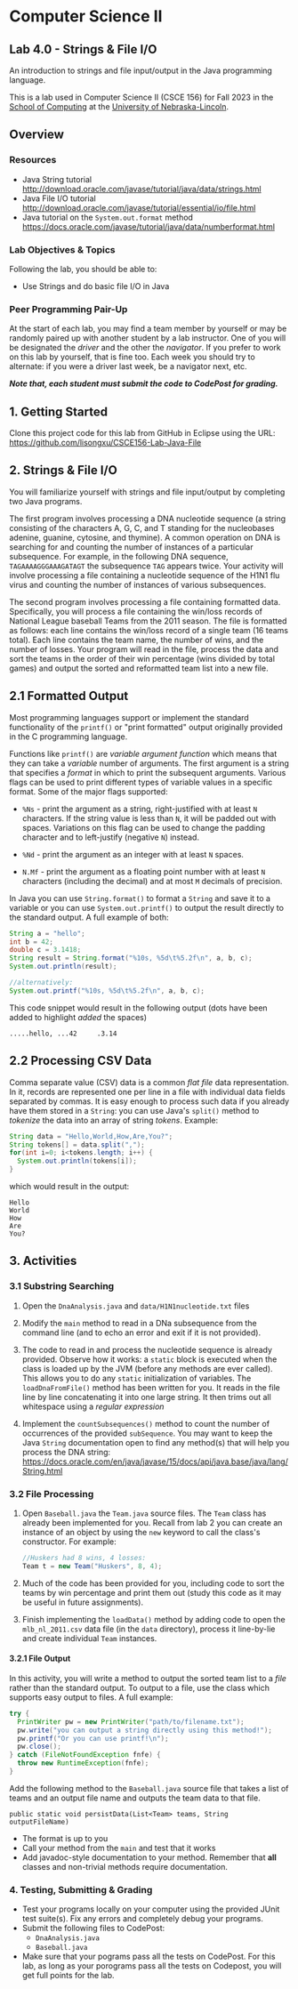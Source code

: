 # Computer Science II
## Lab 4.0 - Strings & File I/O

An introduction to strings and file input/output in the Java programming
language.  

This is a lab used in Computer Science II (CSCE 156) for Fall 2023 
in the [School of Computing](https://computing.unl.edu) 
at the [University of Nebraska-Lincoln](https://unl.edu).

## Overview

### Resources

* Java String tutorial   
http://download.oracle.com/javase/tutorial/java/data/strings.html
* Java File I/O tutorial  
http://download.oracle.com/javase/tutorial/essential/io/file.html
* Java tutorial on the `System.out.format` method  
https://docs.oracle.com/javase/tutorial/java/data/numberformat.html

### Lab Objectives & Topics

Following the lab, you should be able to:
* Use Strings and do basic file I/O in Java

### Peer Programming Pair-Up

At the start of
each lab, you may find a team member by yourself or may be randomly paired up with another student by
a lab instructor.  One of you will be designated the *driver* 
and the other the *navigator*. If you prefer to work on this lab by yourself, that is fine too.  Each week you should try to alternate: if you were a driver 
last week, be a navigator next, etc. 

***Note that, each student must submit the code to CodePost for grading.***


## 1. Getting Started

Clone this project code for this lab from GitHub in Eclipse using the
URL: https://github.com/lisongxu/CSCE156-Lab-Java-File


## 2. Strings & File I/O

You will familiarize yourself with strings and file input/output by
completing two Java programs.

The first program involves processing a DNA nucleotide sequence (a
string consisting of the characters A, G, C, and T standing for the
nucleobases adenine, guanine, cytosine, and thymine). A common operation
on DNA is searching for and counting the number of instances of a
particular subsequence. For example, in the following DNA sequence,
`TAGAAAAGGGAAAGATAGT` the subsequence `TAG` appears twice. Your
activity will involve processing a file containing a nucleotide sequence
of the H1N1 flu virus and counting the number of instances of various
subsequences.

The second program involves processing a file containing formatted data.
Specifically, you will process a file containing the win/loss records of
National League baseball Teams from the 2011 season. The file is
formatted as follows: each line contains the win/loss record of a single
team (16 teams total). Each line contains the team name, the number of
wins, and the number of losses. Your program will read in the file,
process the data and sort the teams in the order of their win percentage
(wins divided by total games) and output the sorted and reformatted team
list into a new file.

## 2.1 Formatted Output

Most programming languages support or implement the standard
functionality of the `printf()` or "print formatted" output originally 
provided in the C programming language.

Functions like `printf()` are *variable argument function* which 
means that they can take a *variable* number of arguments.  The first
argument is a string that specifies a *format* in which to print the 
subsequent arguments.  Various flags can be used to print different types of 
variable values in a specific format. Some of the major flags
supported:

* `%Ns` - print the argument as a string, right-justified with at least `N`
    characters. If the string value is less than `N`, it will be padded
    out with spaces. Variations on this flag can be used to change the
    padding character and to left-justify (negative `N`) instead.

* `%Nd` - print the argument as an integer with at least `N` spaces.

* `N.Mf` - print the argument as a floating point number with at least `N`
    characters (including the decimal) and at most `M` decimals of
    precision.

In Java you can use `String.format()` to format a `String` and save it
to a variable or you can use `System.out.printf()` to output the result
directly to the standard output.  A full example of both:

```java
String a = "hello"; 
int b = 42;
double c = 3.1418;
String result = String.format("%10s, %5d\t%5.2f\n", a, b, c);
System.out.println(result);

//alternatively:
System.out.printf("%10s, %5d\t%5.2f\n", a, b, c);
```

This code snippet would result in the following output (dots
have been added to highlight *added* the spaces)

```text
.....hello, ...42     .3.14
```

## 2.2 Processing CSV Data

Comma separate value (CSV) data is a common *flat file* data representation.
In it, records are represented one per line in a file with individual data 
fields separated by commas.  It is easy enough to process such data if you 
already have them stored in a `String`: you can use Java's `split()` method
to *tokenize* the data into an array of string *tokens*.  Example:

```java
String data = "Hello,World,How,Are,You?";
String tokens[] = data.split(",");
for(int i=0; i<tokens.length; i++) {
  System.out.println(tokens[i]);
}
```

which would result in the output: 
```text
Hello
World
How
Are
You?
```

## 3. Activities 

### 3.1 Substring Searching

1.  Open the `DnaAnalysis.java` and `data/H1N1nucleotide.txt` files

2.  Modify the `main` method to read in a DNa subsequence from the command line (and
    to echo an error and exit if it is not provided).
    
3.  The code to read in and process the nucleotide sequence is already
    provided. Observe how it works: a `static` block is executed when the
    class is loaded up by the JVM (before any methods are ever called).
    This allows you to do any `static` initialization of variables.  The
    `loadDnaFromFile()` method has been written for you.  It reads in 
    the file line by line concatenating it into one large string.  It 
    then trims out all whitespace using a *regular expression*
    
4.  Implement the `countSubsequences()` method to count the number of
    occurrences of the provided `subSequence`.  You may want to keep
    the Java `String` documentation open to find any method(s) that will
    help you process the DNA string:      
    https://docs.oracle.com/en/java/javase/15/docs/api/java.base/java/lang/String.html

    
### 3.2 File Processing

1.  Open `Baseball.java` the `Team.java` source files. 
    The `Team` class has already been implemented for you.  Recall from lab
    2 you can create an instance of an object by using the `new` keyword to
    call the class's constructor.  For example:  
    ```java
    //Huskers had 8 wins, 4 losses:
    Team t = new Team("Huskers", 8, 4);
    ```

2.  Much of the code has been provided for you, including code to sort 
    the teams by win percentage and print them out (study this code as
    it may be useful in future assignments).

3.  Finish implementing the `loadData()` method by adding code to open
    the `mlb_nl_2011.csv` data file (in the `data` directory), process
    it line-by-lie and create individual `Team` instances.

#### 3.2.1 File Output

In this activity, you will write a method to output the sorted team list
to a *file* rather than the standard output.  To output to a file, use 
the class which supports easy output to files. A full example:

```java
try {
  PrintWriter pw = new PrintWriter("path/to/filename.txt");
  pw.write("you can output a string directly using this method!");
  pw.printf("Or you can use printf!\n");
  pw.close();
} catch (FileNotFoundException fnfe) {
  throw new RuntimeException(fnfe);
}
```
Add the following method to the `Baseball.java` source file that 
takes a list of teams and an output file name and outputs
the team data to that file.  

`public static void persistData(List<Team> teams, String outputFileName)`
- The format is up to you 
- Call your method from the `main` and test that it works
- Add javadoc-style documentation to your method.  Remember that
  **all** classes and non-trivial methods require documentation.

### 4. Testing, Submitting & Grading

* Test your programs locally on your computer using the provided JUnit test suite(s).  Fix any
errors and completely debug your programs.
* Submit the following files to CodePost:
  * `DnaAnalysis.java`
  * `Baseball.java`
* Make sure that your pograms pass all the tests on CodePost. For this lab, as long as your porograms pass all the tests on Codepost, you will get full points for the lab.

